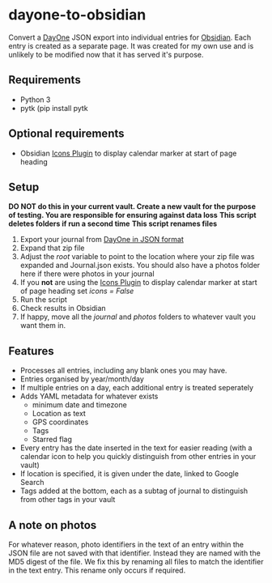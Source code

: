 # dayone-to-obsidian
Convert a [DayOne](https://dayoneapp.com/) JSON export into individual entries for [Obsidian](https://obsidian.md). Each entry is created as a separate page. It was created for my own use and is unlikely to be modified now that it has served it's purpose.

## Requirements
* Python 3
* pytk (pip install pytk

## Optional requirements
* Obsidian [Icons Plugin](https://github.com/visini/obsidian-icons-plugin) to display calendar marker at start of page heading

## Setup

**DO NOT do this in your current vault. Create a new vault for the purpose of testing. You are responsible for ensuring against data loss**
**This script deletes folders if run a second time**
**This script renames files**
1. Export your journal from [DayOne in JSON format](https://help.dayoneapp.com/en/articles/440668-exporting-entries) 
2. Expand that zip file
3. Adjust the *root* variable to point to the location where your zip file was expanded and Journal.json exists. You should also have a photos folder here if there were photos in your journal
4. If you **not** are using the [Icons Plugin](https://github.com/visini/obsidian-icons-plugin) to display calendar marker at start of page heading set *icons = False*
5. Run the script
6. Check results in Obsidian
7. If happy, move all the *journal* and *photos* folders to whatever vault you want them in.

## Features
* Processes all entries, including any blank ones you may have.
* Entries organised by year/month/day
* If multiple entries on a day, each additional entry is treated seperately
* Adds YAML metadata for whatever exists
   * minimum date and timezone
   * Location as text
   * GPS coordinates
   * Tags
   * Starred flag
* Every entry has the date inserted in the text for easier reading (with a calendar icon to help you quickly distinguish from other entries in your vault)
* If location is specified, it is given under the date, linked to Google Search
* Tags added at the bottom, each as a subtag of journal to distinguish from other tags in your vault

## A note on photos
For whatever reason, photo identifiers in the text of an entry within the JSON file are not saved with that identifier. Instead they are named with the MD5 digest of the file. We fix this by renaming all files to match the identifier in the text entry. This rename only occurs if required.

